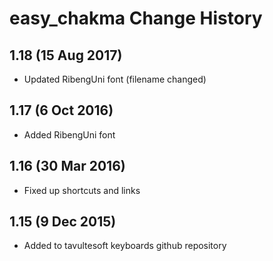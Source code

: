 easy_chakma Change History
============================

1.18 (15 Aug 2017)
------------------
* Updated RibengUni font (filename changed)

1.17 (6 Oct 2016)
-----------------
* Added RibengUni font

1.16 (30 Mar 2016)
------------------
* Fixed up shortcuts and links

1.15 (9 Dec 2015)
-----------------
* Added to tavultesoft keyboards github repository
